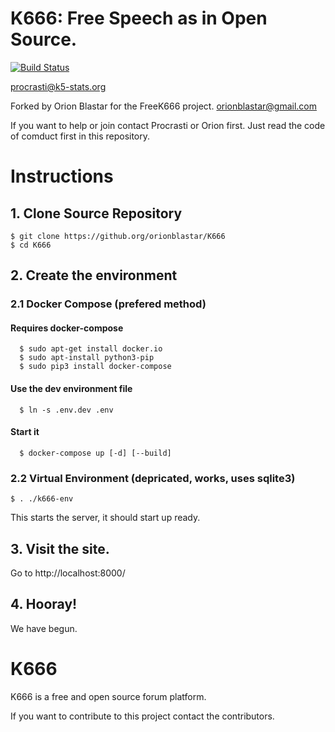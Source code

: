 # K666: Free Speech as in Open Source.
[![Build Status](https://api.travis-ci.org/orionblastar/K666.svg)](https://travis-ci.org/orionblastar/K666)

procrasti@k5-stats.org

Forked by Orion Blastar for the FreeK666 project.
orionblastar@gmail.com

If you want to help or join contact Procrasti or Orion first. Just read the code of comduct first in this repository.

# Instructions

## 1. Clone Source Repository
```
$ git clone https://github.org/orionblastar/K666
$ cd K666
```

## 2. Create the environment

### 2.1 Docker Compose (prefered method)

#### Requires docker-compose
```
  $ sudo apt-get install docker.io
  $ sudo apt-install python3-pip
  $ sudo pip3 install docker-compose
```
#### Use the dev environment file
```
  $ ln -s .env.dev .env
```

#### Start it
```
  $ docker-compose up [-d] [--build]
```

### 2.2 Virtual Environment (depricated, works, uses sqlite3)
```
$ . ./k666-env
```

This starts the server, it should start up ready.

## 3. Visit the site.
Go to http://localhost:8000/

## 4. Hooray!

We have begun.

# K666 

K666 is a free and open source forum platform.

If you want to contribute to this project contact the contributors.
